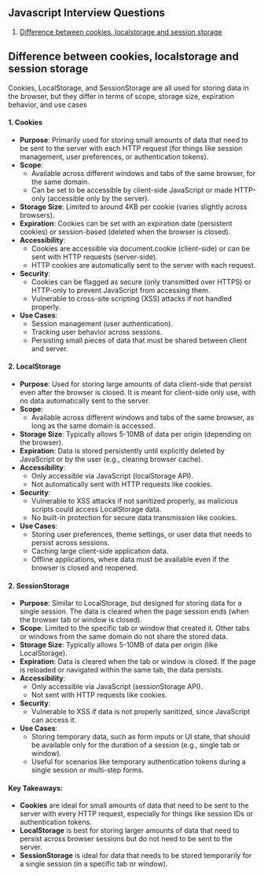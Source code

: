 ## Javascript Interview Questions

1. [Difference between cookies, localstorage and session storage](#difference-between-cookies-localstorage-and-session-storage)



## Difference between cookies, localstorage and session storage
Cookies, LocalStorage, and SessionStorage are all used for storing data in the browser, but they differ in terms of scope, storage size, expiration behavior, and use cases
#### 1. Cookies
- **Purpose**: Primarily used for storing small amounts of data that need to be sent to the server with each HTTP request (for things like session management, user preferences, or authentication tokens).
- **Scope**:
    - Available across different windows and tabs of the same browser, for the same domain.
    - Can be set to be accessible by client-side JavaScript or made HTTP-only (accessible only by the server).
- **Storage Size**: Limited to around 4KB per cookie (varies slightly across browsers).
- **Expiration**: Cookies can be set with an expiration date (persistent cookies) or session-based (deleted when the browser is closed).
- **Accessibility**:
    - Cookies are accessible via document.cookie (client-side) or can be sent with HTTP requests (server-side).
    - HTTP cookies are automatically sent to the server with each request.
- **Security**:
    - Cookies can be flagged as secure (only transmitted over HTTPS) or HTTP-only to prevent JavaScript from accessing them.
    - Vulnerable to cross-site scripting (XSS) attacks if not handled properly.
- **Use Cases**:
    - Session management (user authentication).
    - Tracking user behavior across sessions.
    - Persisting small pieces of data that must be shared between client and server.

#### 2. LocalStorage
- **Purpose**: Used for storing large amounts of data client-side that persist even after the browser is closed. It is meant for client-side only use, with no data automatically sent to the server.
- **Scope**: 
    - Available across different windows and tabs of the same browser, as long as the same domain is accessed.
- **Storage Size**: Typically allows 5-10MB of data per origin (depending on the browser).
- **Expiration**: Data is stored persistently until explicitly deleted by JavaScript or by the user (e.g., clearing browser cache).
- **Accessibility**:
    - Only accessible via JavaScript (localStorage API).
    - Not automatically sent with HTTP requests like cookies.
- **Security**:
    - Vulnerable to XSS attacks if not sanitized properly, as malicious scripts could access LocalStorage data.
    - No built-in protection for secure data transmission like cookies.
- **Use Cases**:
    - Storing user preferences, theme settings, or user data that needs to persist across sessions.
    - Caching large client-side application data.
    - Offline applications, where data must be available even if the browser is closed and reopened.

#### 2. SessionStorage
- **Purpose**: Similar to LocalStorage, but designed for storing data for a single session. The data is cleared when the page session ends (when the browser tab or window is closed).
- **Scope**: Limited to the specific tab or window that created it. Other tabs or windows from the same domain do not share the stored data.
- **Storage Size**: Typically allows 5-10MB of data per origin (like LocalStorage).
- **Expiration**: Data is cleared when the tab or window is closed. If the page is reloaded or navigated within the same tab, the data persists.
- **Accessibility**:
    - Only accessible via JavaScript (sessionStorage API).
    - Not sent with HTTP requests like cookies.
- **Security**:
    - Vulnerable to XSS if data is not properly sanitized, since JavaScript can access it.
- **Use Cases**:
    - Storing temporary data, such as form inputs or UI state, that should be available only for the duration of a session (e.g., single tab or window).
    - Useful for scenarios like temporary authentication tokens during a single session or multi-step forms.

#### Key Takeaways:
- **Cookies** are ideal for small amounts of data that need to be sent to the server with every HTTP request, especially for things like session IDs or authentication tokens.
- **LocalStorage** is best for storing larger amounts of data that need to persist across browser sessions but do not need to be sent to the server.
- **SessionStorage** is ideal for data that needs to be stored temporarily for a single session (in a specific tab or window).